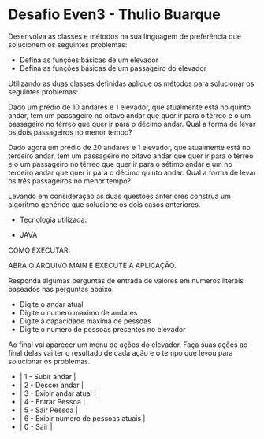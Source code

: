 Desafio Even3 - Thulio Buarque
===

Desenvolva as classes e métodos na sua linguagem de preferência que solucionem os seguintes problemas:

* Defina as funções básicas de um elevador
* Defina as funções básicas de um passageiro do elevador

Utilizando as duas classes definidas aplique os métodos para solucionar os seguintes problemas:
	
Dado um prédio de 10 andares e 1 elevador, que atualmente está no quinto andar, tem um passageiro no oitavo andar que quer ir para o térreo e o um passageiro no térreo que quer ir para o décimo andar. Qual a forma de levar os dois passageiros no menor tempo?


Dado agora um prédio de 20 andares e 1 elevador, que atualmente está no terceiro andar, tem um passageiro no oitavo andar que quer ir para o térreo e o um passageiro no térreo que quer ir para o sétimo andar e um no terceiro andar que quer ir para o décimo quinto andar. Qual a forma de levar os três passageiros no menor tempo?

Levando em consideração as duas questões anteriores construa um algoritmo genérico que solucione os dois casos anteriores.

* Tecnologia utilizada:

* JAVA

COMO EXECUTAR:

ABRA O ARQUIVO MAIN E EXECUTE A APLICAÇÃO.

Responda algumas perguntas de entrada de valores em numeros literais baseados nas perguntas abaixo.

* Digite o andar atual
* Digite o numero maximo de andares
* Digite a capacidade maxima de pessoas
* Digite o numero de pessoas presentes no elevador

Ao final vai aparecer um menu de ações do elevador. Faça suas ações ao final delas vai ter o resultado de cada ação e o tempo que levou para solucionar os problemas.
* |     1 - Subir andar         |
* |     2 - Descer andar        |
* |     3 - Exibir andar atual  |
* |	    4 - Entrar Pessoa       |
* |     5 - Sair Pessoa         |
* |     6 - Exibir numero de pessoas atuais |
* |     0 - Sair                |



